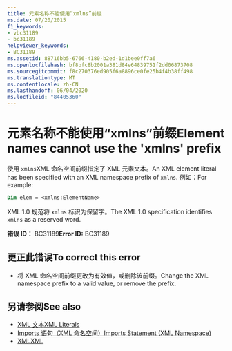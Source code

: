 ```yaml
---
title: 元素名称不能使用“xmlns”前缀
ms.date: 07/20/2015
f1_keywords:
- vbc31189
- bc31189
helpviewer_keywords:
- BC31189
ms.assetid: 88716bb5-6766-4180-b2ed-1d1bee0ff7a6
ms.openlocfilehash: bf8bfc8b2001a381d84e64839751f2dd06873708
ms.sourcegitcommit: f8c270376ed905f6a8896ce0fe25b4f4b38ff498
ms.translationtype: MT
ms.contentlocale: zh-CN
ms.lasthandoff: 06/04/2020
ms.locfileid: "84405360"
---
```

# <a name="element-names-cannot-use-the-xmlns-prefix"></a><span data-ttu-id="edac6-102">元素名称不能使用“xmlns”前缀</span><span class="sxs-lookup"><span data-stu-id="edac6-102">Element names cannot use the 'xmlns' prefix</span></span>
<span data-ttu-id="edac6-103">使用 `xmlns`XML 命名空间前缀指定了 XML 元素文本。</span><span class="sxs-lookup"><span data-stu-id="edac6-103">An XML element literal has been specified with an XML namespace prefix of `xmlns`.</span></span> <span data-ttu-id="edac6-104">例如：</span><span class="sxs-lookup"><span data-stu-id="edac6-104">For example:</span></span>  
  
```vb  
Dim elem = <xmlns:ElementName>  
```  
  
 <span data-ttu-id="edac6-105">XML 1.0 规范将 `xmlns` 标识为保留字。</span><span class="sxs-lookup"><span data-stu-id="edac6-105">The XML 1.0 specification identifies `xmlns` as a reserved word.</span></span>  
  
 <span data-ttu-id="edac6-106">**错误 ID：** BC31189</span><span class="sxs-lookup"><span data-stu-id="edac6-106">**Error ID:** BC31189</span></span>  
  
## <a name="to-correct-this-error"></a><span data-ttu-id="edac6-107">更正此错误</span><span class="sxs-lookup"><span data-stu-id="edac6-107">To correct this error</span></span>  
  
- <span data-ttu-id="edac6-108">将 XML 命名空间前缀更改为有效值，或删除该前缀。</span><span class="sxs-lookup"><span data-stu-id="edac6-108">Change the XML namespace prefix to a valid value, or remove the prefix.</span></span>  
  
## <a name="see-also"></a><span data-ttu-id="edac6-109">另请参阅</span><span class="sxs-lookup"><span data-stu-id="edac6-109">See also</span></span>

- [<span data-ttu-id="edac6-110">XML 文本</span><span class="sxs-lookup"><span data-stu-id="edac6-110">XML Literals</span></span>](../language-reference/xml-literals/index.md)
- [<span data-ttu-id="edac6-111">Imports 语句（XML 命名空间）</span><span class="sxs-lookup"><span data-stu-id="edac6-111">Imports Statement (XML Namespace)</span></span>](../language-reference/statements/imports-statement-xml-namespace.md)
- [<span data-ttu-id="edac6-112">XML</span><span class="sxs-lookup"><span data-stu-id="edac6-112">XML</span></span>](../programming-guide/language-features/xml/index.md)
